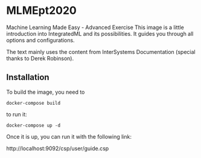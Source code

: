 # MLMEpt2020

Machine Learning Made Easy - Advanced Exercise
This image is a little introduction into IntegratedML and its possibilities. It guides you through all options and configurations.

The text mainly uses the content from InterSystems Documentation (special thanks to Derek Robinson).

## Installation

To build the image, you need to 

    docker-compose build
  
to run it:

    docker-compose up -d

Once it is up, you can run it with the following link:

http://localhost:9092/csp/user/guide.csp
